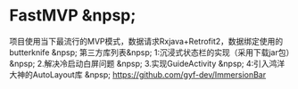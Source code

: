 # FastMVP   &npsp;
项目使用当下最流行的MVP模式，数据请求Rxjava+Retrofit2，数据绑定使用的butterknife &npsp;
第三方库列表&npsp;
1:沉浸式状态栏的实现（采用下载jar包）&npsp;
2.解决冷启动白屏问题 &npsp;
3.实现GuideActivity &npsp;
4:引入鸿洋大神的AutoLayout库 &npsp;
https://github.com/gyf-dev/ImmersionBar
